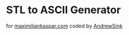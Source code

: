 # STL to ASCII Generator

for [maximiliankaspar.com](https://maximiliankaspar.com/) coded by [AndrewSink](https://github.com/AndrewSink)
